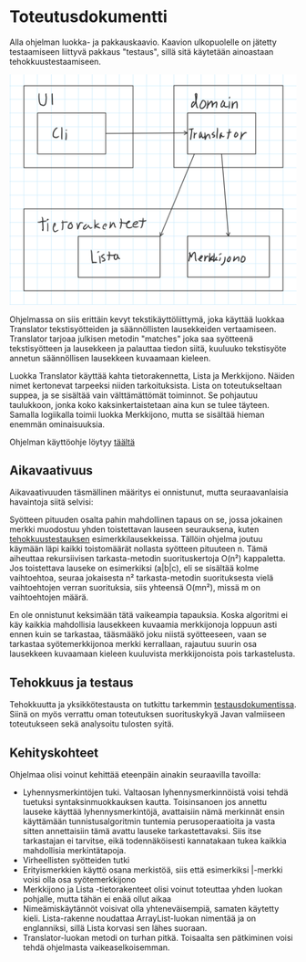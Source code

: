 # Toteutusdokumentti


Alla ohjelman luokka- ja pakkauskaavio. Kaavion ulkopuolelle on jätetty testaamiseen liittyvä pakkaus "testaus", sillä sitä käytetään ainoastaan tehokkuustestaamiseen.

![](https://raw.githubusercontent.com/tuomoart/regex-tulkki/master/Dokumentaatio/Misc/Luokka-%20ja%20pakkauskaavio.png)

Ohjelmassa on siis erittäin kevyt tekstikäyttöliittymä, joka käyttää luokkaa Translator tekstisyötteiden ja säännöllisten lausekkeiden vertaamiseen. Translator tarjoaa julkisen metodin "matches" joka saa syötteenä tekstisyötteen ja lausekkeen ja palauttaa tiedon siitä, kuuluuko tekstisyöte annetun säännöllisen lausekkeen kuvaamaan kieleen.

Luokka Translator käyttää kahta tietorakennetta, Lista ja Merkkijono. Näiden nimet kertonevat tarpeeksi niiden tarkoituksista. Lista on toteutukseltaan suppea, ja se sisältää vain välttämättömät toiminnot. Se pohjautuu taulukkoon, jonka koko kaksinkertaistetaan aina kun se tulee täyteen. Samalla logiikalla toimii luokka Merkkijono, mutta se sisältää hieman enemmän ominaisuuksia.

Ohjelman käyttöohje löytyy [täältä](https://github.com/tuomoart/regex-tulkki/blob/master/Dokumentaatio/K%C3%A4ytt%C3%B6ohje.md)


## Aikavaativuus

Aikavaativuuden täsmällinen määritys ei onnistunut, mutta seuraavanlaisia havaintoja siitä selvisi:

Syötteen pituuden osalta pahin mahdollinen tapaus on se, jossa jokainen merkki muodostuu yhden toistettavan lauseen seurauksena, kuten [tehokkuustestauksen](https://github.com/tuomoart/regex-tulkki/blob/master/Dokumentaatio/Testausdokumentti.md) esimerkkilausekkeissa. Tällöin ohjelma joutuu käymään läpi kaikki toistomäärät nollasta syötteen pituuteen n. Tämä aiheuttaa rekursiivisen tarkasta-metodin suorituskertoja O(n²) kappaletta. Jos toistettava lauseke on esimerkiksi (a|b|c), eli se sisältää kolme vaihtoehtoa, seuraa jokaisesta n² tarkasta-metodin suorituksesta vielä vaihtoehtojen verran suorituksia, siis yhteensä O(mn²), missä m on vaihtoehtojen määrä.

En ole onnistunut keksimään tätä vaikeampia tapauksia. Koska algoritmi ei käy kaikkia mahdollisia lausekkeen kuvaamia merkkijonoja loppuun asti ennen kuin se tarkastaa, tääsmääkö joku niistä syötteeseen, vaan se tarkastaa syötemerkkijonoa merkki kerrallaan, rajautuu suurin osa lausekkeen kuvaamaan kieleen kuuluvista merkkijonoista pois tarkastelusta.


## Tehokkuus ja testaus

Tehokkuutta ja yksikkötestausta on tutkittu tarkemmin [testausdokumentissa](https://github.com/tuomoart/regex-tulkki/blob/master/Dokumentaatio/Testausdokumentti.md). Siinä on myös verrattu oman toteutuksen suorituskykyä Javan valmiiseen toteutukseen sekä analysoitu tulosten syitä.


## Kehityskohteet

Ohjelmaa olisi voinut kehittää eteenpäin ainakin seuraavilla tavoilla:

 - Lyhennysmerkintöjen tuki. Valtaosan lyhennysmerkinnöistä voisi tehdä tuetuksi syntaksinmuokkauksen kautta. Toisinsanoen jos annettu lauseke käyttää lyhennysmerkintöjä, avattaisiin nämä merkinnät ensin käyttämään tunnistusalgoritmin tuntemia perusoperaatioita ja vasta sitten annettaisiin tämä avattu lauseke tarkastettavaksi. Siis itse tarkastajan ei tarvitse, eikä todennäköisesti kannatakaan tukea kaikkia mahdollisia merkintätapoja.
 - Virheellisten syötteiden tutki
 - Erityismerkkien käyttö osana merkistöä, siis että esimerkiksi |-merkki voisi olla osa syötemerkkijono
 - Merkkijono ja Lista -tietorakenteet olisi voinut toteuttaa yhden luokan pohjalle, mutta tähän ei enää ollut aikaa
 - Nimeämiskäytännöt voisivat olla yhteneväisempiä, samaten käytetty kieli. Lista-rakenne noudattaa ArrayList-luokan nimentää ja on englanniksi, sillä Lista korvasi sen lähes suoraan.
 - Translator-luokan metodi on turhan pitkä. Toisaalta sen pätkiminen voisi tehdä ohjelmasta vaikeaselkoisemman.
